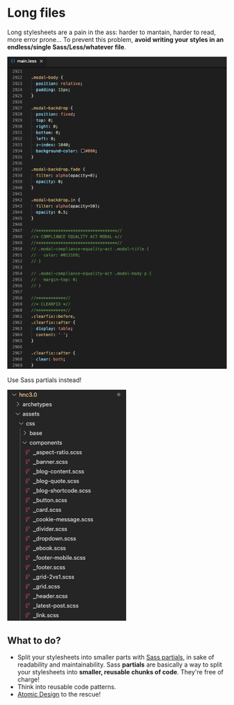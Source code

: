 # Long files

Long stylesheets are a pain in the ass: harder to mantain, harder to read, more error prone… To prevent this problem, **avoid writing your styles in an endless/single Sass/Less/whatever file**.

<img src="../img/long-file.png" alt="Long file" />

Use Sass partials instead!

<img src="../img/sass-partials.png" alt="Sass partials" />

## What to do?

- Split your stylesheets into smaller parts with [Sass partials](https://sass-lang.com/documentation/at-rules/import#partials), in sake of readability and maintainability. Sass **partials** are basically a way to split your stylesheets into **smaller, reusable chunks of code**. They're free of charge!
- Think into reusable code patterns.
- [Atomic Design](https://atomicdesign.bradfrost.com/table-of-contents/) to the rescue!
